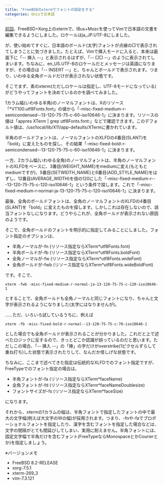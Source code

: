 ```yaml
---
title: "FreeBSDのxtermでフォントの設定をする"
categories: Unixで日本語
---
```


[前回](20110424.html)、FreeBSD+Xorg上のxtermで、IBus+Mozcを使ってVimで日本語の文書を編集できるようにしました。ロケールはja_JP.UTF-8にしました。

が、使い始めてすぐに、日本語のボールド(太字)フォントが点線の□で表示されてしまうことに気づきました。たとえば、Vimで挿入モードに入ると、本来は画面下に「-- 挿入 --」と表示されるはずが、「-- □□ --」のように表示されてしまいます。ちなみに、en_US.UTF-8のロケールだとメッセージは英語になりますが、その場合は「-- INSERT --」と、ちゃんとボールドで表示されます。つまり、いわゆる全角ボールドだけが表示されない状態です。

そこでまず、素のxterm(ただしロケールは指定し、UTF-8モードになっている)がどうやってフォントを決めているのかを調べてみました。

1カラム幅(いわゆる半角)のノーマルフォントは、Xのリソース「*VT100.utf8Fonts.font」の値から「-misc-fixed-medium-r-semicondensed--13-120-75-75-c-60-iso10646-1」に決まります。リソースの値は「appres XTerm \| grep utf8Fonts.font:」などで確認できます。このデフォルト値は、/usr/local/lib/X11/app-defaults/XTermに書かれています。

半角のボールドフォントは、ノーマルフォントのXLFDの4番目(SLANT)を「bold」に変えたものを探し、その結果「-misc-fixed-bold-r-semicondensed--13-120-75-75-c-60-iso10646-1」に決まります。

一方、2カラム幅(いわゆる全角)のノーマルフォントは、半角のノーマルフォントのXLFDをベースに、3番目(WEIGHT_NAME)をmediumに変え(もともとmediumですが)、5番目(SETWIDTH_NAME)と6番目(ADD_STYLE_NAME)をはずし、12番目(AVERAGE_WIDTH)を倍の120にした「-misc-fixed-medium-r-*-*-13-120-75-75-c-120-iso10646-1」という条件で探します。これで「-misc-fixed-medium-r-normal-ja-13-120-75-75-c-120-iso10646-1」に決まります。

最後、全角のボールドフォントは、全角のノーマルフォントのXLFDの4番目(SLANT)を「bold」に変えたものを探します。しかしこれは存在しないので、該当フォントなしになります。どうやらこれが、全角ボールドが表示されない原因のようです。

そこで、全角ボールドのフォントを明示的に指定してみることにしました。フォント指定のオプションは、

- 半角ノーマルが-fn (リソース指定ならXTerm*utf8Fonts.font)
- 半角ボールドが-fb (リソース指定ならXTerm*utf8Fonts.boldFont)
- 全角ノーマルが-fw (リソース指定ならXTerm*utf8Fonts.wideFont)
- 全角ボールドが-fwb (リソース指定ならXTerm*utf8Fonts.wideBoldFont)

です。そこで、

```shell
xterm -fwb -misc-fixed-medium-r-normal-ja-13-120-75-75-c-120-iso10646-1
```

とすることで、全角ボールドも全角ノーマルと同じフォントになり、ちゃんと文字が表示されるようになりました(太字にはなりませんが)。

……ただ、いろいろ試しているうちに、例えば

```shell
xterm -fb -misc-fixed-bold-r-normal--13-120-75-75-c-70-iso10646-1
```

とした場合でも全角ボールドが表示されることが分かりました。これだと上で述べたロジックに反するので、きっとどこか認識が誤っているのだと思います。ただしこの場合、「-- 挿入 --」の「挿」の字だけがoverstrike(1ピクセルずらして重ね打ち)した状態で表示されたりして、なんだか怪しげな状態です。

ちなみに、ここまで述べてきた指定は伝統的なXLFDでのフォント指定ですが、FreeTypeでのフォント指定の場合は、

- 半角フォントが-fa (リソース指定ならXTerm*faceName)
- 全角フォントが-fd (リソース指定ならXTerm*faceNameDoublesize)
- フォントサイズが-fs (リソース指定ならXTerm*faceSize)

になります。

それから、xtermの1カラムの幅は、半角フォントで指定したフォントの中で最大の文字幅(例えば大文字のWの幅)が採用されます。つまり、-fnや-faでプロポーショナルフォントを指定したり、漢字を含むフォントを指定した場合などは、文字の間隔がとても間延びしてしまい、実用に耐えません。半角フォントには、固定文字幅で半角だけを含むフォント(FreeTypeならMonospaceとかCourierとか)を指定しましょう。

※バージョンメモ

- FreeBSD 8.2-RELEASE
- xorg-7.5.1
- xterm-269_3
- vim-7.3.121
